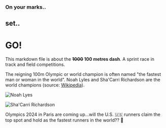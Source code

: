 ### On your marks..
## set..
# GO!

This markdown file is about the **~~1000~~ 100 metres dash**. A sprint race in track and field competitions.

The reigning 100m Olympic or world champion is often named "the fastest man or woman in the world". Noah Lyles and Sha'Carri Richardson are the world champions (source: [Wikipedia](://en.wikipedia.org/wiki/100_metres#:~:text=Noah%20Lyles%20and%20Sha%27Carri%20Richardson%20are%20the%20world%20champions)).

![Noah Lyes](https://upload.wikimedia.org/wikipedia/commons/thumb/4/43/Noah_Lyles_Oregon_2022.jpg/1920px-Noah_Lyles_Oregon_2022.jpg)

![Sha'Carri Richardson](https://upload.wikimedia.org/wikipedia/commons/2/2d/Sha%27Carri_Richardson_Budapest_2023_%28cropped%29.jpg)

Olympics 2024 in Paris are coming up...will the U.S. :us: runners claim the top spot and hold as the fastest runners in the world?? :runner:
